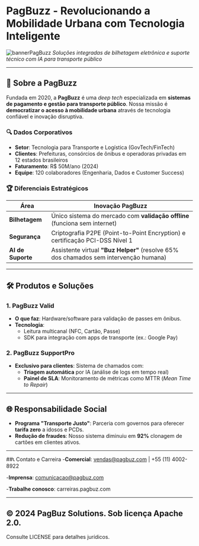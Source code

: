 # **PagBuzz - Revolucionando a Mobilidade Urbana com Tecnologia Inteligente**  
![bannerPagBuzz](https://github.com/user-attachments/assets/ed577229-bc25-4495-9750-2039e7b1047e)
*Soluções integradas de bilhetagem eletrônica e suporte técnico com IA para transporte público*  

---

## **📌 Sobre a PagBuzz**  
Fundada em 2020, a **PagBuzz** é uma *deep tech* especializada em **sistemas de pagamento e gestão para transporte público**. Nossa missão é **democratizar o acesso à mobilidade urbana** através de tecnologia confiável e inovação disruptiva.  

### **🔍 Dados Corporativos**  
- **Setor**: Tecnologia para Transporte e Logística (GovTech/FinTech)  
- **Clientes**: Prefeituras, consórcios de ônibus e operadoras privadas em 12 estados brasileiros  
- **Faturamento**: R$ 50M/ano (2024)  
- **Equipe**: 120 colaboradores (Engenharia, Dados e Customer Success)  

### **🏆 Diferenciais Estratégicos**  
| **Área**          | **Inovação PagBuzz**                                                                 |  
|--------------------|-------------------------------------------------------------------------------------|  
| **Bilhetagem**     | Único sistema do mercado com **validação offline** (funciona sem internet)          |  
| **Segurança**      | Criptografia P2PE (Point-to-Point Encryption) e certificação PCI-DSS Nível 1        |  
| **AI de Suporte**  | Assistente virtual **"Buz Helper"** (resolve 65% dos chamados sem intervenção humana)|  

---

## **🛠️ Produtos e Soluções**  
### **1. PagBuzz Valid**  
- **O que faz**: Hardware/software para validação de passes em ônibus.  
- **Tecnologia**:  
  - Leitura multicanal (NFC, Cartão, Passe)  
  - SDK para integração com apps de transporte (ex.: Google Pay)  

### **2. PagBuzz SupportPro**  
- **Exclusivo para clientes**: Sistema de chamados com:  
  - **Triagem automática** por IA (análise de logs em tempo real)  
  - **Painel de SLA**: Monitoramento de métricas como MTTR (*Mean Time to Repair*)  

---

## **🌐 Responsabilidade Social**  
- **Programa "Transporte Justo"**: Parceria com governos para oferecer **tarifa zero** a idosos e PCDs.  
- **Redução de fraudes**: Nosso sistema diminuiu em **92%** clonagem de cartões em clientes ativos.  

---

##📞 Contato e Carreira
-**Comercial**: vendas@pagbuz.com | +55 (11) 4002-8922

-**Imprensa**: comunicacao@pagbuz.com

-**Trabalhe conosco**: carreiras.pagbuz.com

---

## © 2024 PagBuz Solutions. Sob licença Apache 2.0.
Consulte LICENSE para detalhes jurídicos.



